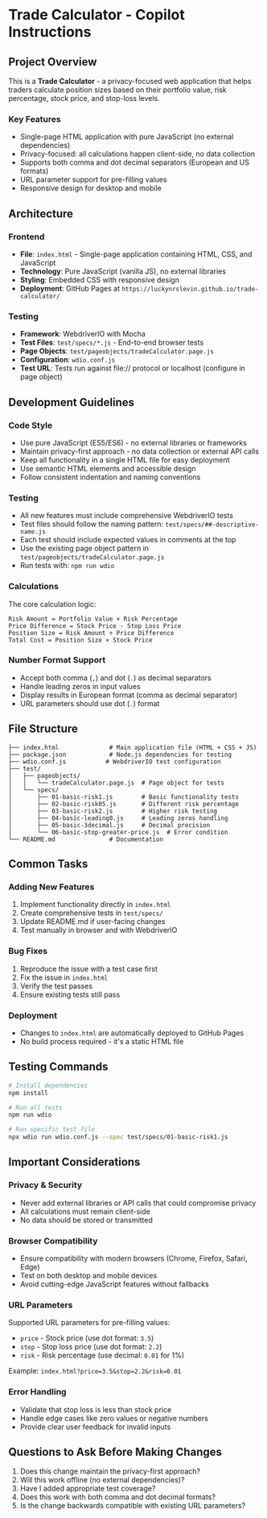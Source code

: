 # Trade Calculator - Copilot Instructions

## Project Overview

This is a **Trade Calculator** - a privacy-focused web application that helps traders calculate position sizes based on their portfolio value, risk percentage, stock price, and stop-loss levels.

### Key Features
- Single-page HTML application with pure JavaScript (no external dependencies)
- Privacy-focused: all calculations happen client-side, no data collection
- Supports both comma and dot decimal separators (European and US formats)
- URL parameter support for pre-filling values
- Responsive design for desktop and mobile

## Architecture

### Frontend
- **File**: `index.html` - Single-page application containing HTML, CSS, and JavaScript
- **Technology**: Pure JavaScript (vanilla JS), no external libraries
- **Styling**: Embedded CSS with responsive design
- **Deployment**: GitHub Pages at `https://luckynrslevin.github.io/trade-calculator/`

### Testing
- **Framework**: WebdriverIO with Mocha
- **Test Files**: `test/specs/*.js` - End-to-end browser tests
- **Page Objects**: `test/pageobjects/tradeCalculator.page.js`
- **Configuration**: `wdio.conf.js`
- **Test URL**: Tests run against file:// protocol or localhost (configure in page object)

## Development Guidelines

### Code Style
- Use pure JavaScript (ES5/ES6) - no external libraries or frameworks
- Maintain privacy-first approach - no data collection or external API calls
- Keep all functionality in a single HTML file for easy deployment
- Use semantic HTML elements and accessible design
- Follow consistent indentation and naming conventions

### Testing
- All new features must include comprehensive WebdriverIO tests
- Test files should follow the naming pattern: `test/specs/##-descriptive-name.js`
- Each test should include expected values in comments at the top
- Use the existing page object pattern in `test/pageobjects/tradeCalculator.page.js`
- Run tests with: `npm run wdio`

### Calculations
The core calculation logic:
```
Risk Amount = Portfolio Value × Risk Percentage
Price Difference = Stock Price - Stop Loss Price
Position Size = Risk Amount ÷ Price Difference
Total Cost = Position Size × Stock Price
```

### Number Format Support
- Accept both comma (`,`) and dot (`.`) as decimal separators
- Handle leading zeros in input values
- Display results in European format (comma as decimal separator)
- URL parameters should use dot (`.`) format

## File Structure

```
├── index.html              # Main application file (HTML + CSS + JS)
├── package.json            # Node.js dependencies for testing
├── wdio.conf.js           # WebdriverIO test configuration
├── test/
│   ├── pageobjects/
│   │   └── tradeCalculator.page.js  # Page object for tests
│   └── specs/
│       ├── 01-basic-risk1.js        # Basic functionality tests
│       ├── 02-basic-risk05.js       # Different risk percentage
│       ├── 03-basic-risk2.js        # Higher risk testing
│       ├── 04-basic-leading0.js     # Leading zeros handling
│       ├── 05-basic-3decimal.js     # Decimal precision
│       └── 06-basic-stop-greater-price.js  # Error condition
└── README.md               # Documentation
```

## Common Tasks

### Adding New Features
1. Implement functionality directly in `index.html`
2. Create comprehensive tests in `test/specs/`
3. Update README.md if user-facing changes
4. Test manually in browser and with WebdriverIO

### Bug Fixes
1. Reproduce the issue with a test case first
2. Fix the issue in `index.html`
3. Verify the test passes
4. Ensure existing tests still pass

### Deployment
- Changes to `index.html` are automatically deployed to GitHub Pages
- No build process required - it's a static HTML file

## Testing Commands

```bash
# Install dependencies
npm install

# Run all tests
npm run wdio

# Run specific test file
npx wdio run wdio.conf.js --spec test/specs/01-basic-risk1.js
```

## Important Considerations

### Privacy & Security
- Never add external libraries or API calls that could compromise privacy
- All calculations must remain client-side
- No data should be stored or transmitted

### Browser Compatibility
- Ensure compatibility with modern browsers (Chrome, Firefox, Safari, Edge)
- Test on both desktop and mobile devices
- Avoid cutting-edge JavaScript features without fallbacks

### URL Parameters
Supported URL parameters for pre-filling values:
- `price` - Stock price (use dot format: `3.5`)
- `stop` - Stop loss price (use dot format: `2.2`)
- `risk` - Risk percentage (use decimal: `0.01` for 1%)

Example: `index.html?price=3.5&stop=2.2&risk=0.01`

### Error Handling
- Validate that stop loss is less than stock price
- Handle edge cases like zero values or negative numbers
- Provide clear user feedback for invalid inputs

## Questions to Ask Before Making Changes

1. Does this change maintain the privacy-first approach?
2. Will this work offline (no external dependencies)?
3. Have I added appropriate test coverage?
4. Does this work with both comma and dot decimal formats?
5. Is the change backwards compatible with existing URL parameters?